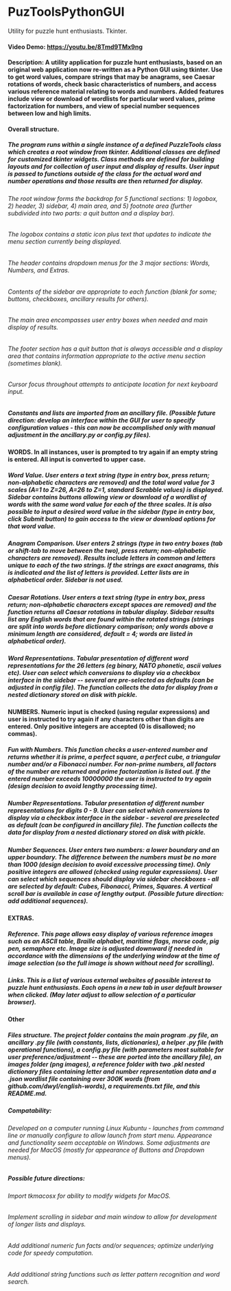# PuzToolsPythonGUI
Utility for puzzle hunt enthusiasts.  Tkinter.
#### Video Demo: https://youtu.be/8Tmd9TMx9ng
#### Description:  A utility application for puzzle hunt enthusiasts, based on an original web application now re-written as a Python GUI using tkinter.  Use to get word values, compare strings that may be anagrams, see Caesar rotations of words, check basic characteristics of numbers, and access various reference material relating to words and numbers.  Added features include view or download of wordlists for particular word values, prime factorization for numbers, and view of special number sequences between low and high limits.
#### Overall structure.
##### The program runs within a single instance of a defined PuzzleTools class which creates a root window from tkinter.  Additional classes are defined for customized tkinter widgets.  Class methods are defined for building layouts and for collection of user input and display of results.  User input is passed to functions outside of the class for the actual word and number operations and those results are then returned for display.
###### The root window forms the backdrop for 5 functional sections: 1) logobox, 2) header, 3) sidebar, 4) main area, and 5) footnote area (further subdivided into two parts: a quit button and a display bar).
###### The logobox contains a static icon plus text that updates to indicate the menu section currently being displayed.
###### The header contains dropdown menus for the 3 major sections: Words, Numbers, and Extras.
###### Contents of the sidebar are appropriate to each function (blank for some; buttons, checkboxes, ancillary results for others).
###### The main area encompasses user entry boxes when needed and main display of results.
###### The footer section has a quit button that is always accessible and a display area that contains information appropriate to the active menu section (sometimes blank).
###### Cursor focus throughout attempts to anticipate location for next keyboard input.
##### Constants and lists are imported from an ancillary file.  (Possible future direction: develop an interface within the GUI for user to specify configuration values - this can now be accomplished only with manual adjustment in the ancillary.py or config.py files).
#### WORDS.  In all instances, user is prompted to try again if an empty string is entered.  All input is converted to upper case.
##### Word Value.  User enters a text string (type in entry box, press return; non-alphabetic characters are removed) and the total word value for 3 scales (A=1 to Z=26, A=26 to Z=1, standard Scrabble values) is displayed.  Sidebar contains buttons allowing view or download of a wordlist of words with the same word value for each of the three scales.  It is also possible to input a desired word value in the sidebar (type in entry box, click Submit button) to gain access to the view or download options for that word value.
##### Anagram Comparison.  User enters 2 strings (type in two entry boxes (tab or shift-tab to move between the two), press return; non-alphabetic characters are removed).  Results include letters in common and letters unique to each of the two strings.  If the strings are exact anagrams, this is indicated and the list of letters is provided.  Letter lists are in alphabetical order.  Sidebar is not used.
##### Caesar Rotations.  User enters a text string (type in entry box, press return; non-alphabetic characters *except spaces* are removed) and the function returns all Caesar rotations in tabular display.  Sidebar results list any English words that are found within the rotated strings (strings are split into words before dictionary comparison; only words above a minimum length are considered, default = 4; words are listed in alphabetical order).
##### Word Representations.  Tabular presentation of different word representations for the 26 letters (eg binary, NATO phonetic, ascii values etc).  User can select which conversions to display via a checkbox interface in the sidebar -- several are pre-selected as defaults (can be adjusted in config file).  The function collects the data for display from a nested dictionary stored on disk with pickle.
#### NUMBERS.  Numeric input is checked (using regular expressions) and user is instructed to try again if any characters other than digits are entered.  Only positive integers are accepted (0 is disallowed; no commas).
##### Fun with Numbers.  This function checks a user-entered number and returns whether it is prime, a perfect square, a perfect cube, a triangular number and/or a Fibonacci number.  For non-prime numbers, all factors of the number are returned and prime factorization is listed out.  If the entered number exceeds 10000000 the user is instructed to try again (design decision to avoid lengthy processing time).
##### Number Representations.  Tabular presentation of different number representations for digits 0 - 9.  User can select which conversions to display via a checkbox interface in the sidebar - several are preselected as default (can be configured in ancillary file).  The function collects the data for display from a nested dictionary stored on disk with pickle.
##### Number Sequences.  User enters two numbers: a lower boundary and an upper boundary.  The difference between the numbers must be no more than 1000 (design decision to avoid excessive processing time).  Only positive integers are allowed (checked using regular expressions).  User can select which sequences should display via sidebar checkboxes - all are selected by default: Cubes, Fibonacci, Primes, Squares.  A vertical scroll bar is available in case of lengthy output.  (Possible future direction: add additional sequences).
#### EXTRAS.
##### Reference.  This page allows easy display of various reference images such as an ASCII table, Braille alphabet, maritime flags, morse code, pig pen, semaphore etc.  Image size is adjusted downward if needed in accordance with the dimensions of the underlying window at the time of image selection (so the full image is shown without need for scrolling).
##### Links.  This is a list of various external websites of possible interest to puzzle hunt enthusiasts.  Each opens in a new tab in user default browser when clicked.  (May later adjust to allow selection of a particular browser).


#### Other
##### Files structure.  The project folder contains the main program .py file, an ancillary .py file (with constants, lists, dictionaries), a helper .py file (with operational functions), a config.py file (with parameters most suitable for user preference/adjustment -- these are ported into the ancillary file), an images folder (png images), a reference folder with two .pkl nested dictionary files containing letter and number representation data and a .json wordlist file containing over 300K words (from github.com/dwyl/english-words), a requirements.txt file, and this README.md.

##### Compatability:
###### Developed on a computer running Linux Kubuntu - launches from command line or manually configure to allow launch from start menu.  Appearance and functionality seem acceptable on Windows.  Some adjustments are needed for MacOS (mostly for appearance of Buttons and Dropdown menus).

##### Possible future directions:
###### Import tkmacosx for ability to modify widgets for MacOS.
###### Implement scrolling in sidebar and main window to allow for development of longer lists and displays.
###### Add additional numeric fun facts and/or sequences; optimize underlying code for speedy computation.
###### Add additional string functions such as letter pattern recognition and word search.


